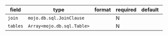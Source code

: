 | field | type | format | required | default | description |
|---|---|---|---|---|---|
| `join` | `mojo.db.sql.JoinClause` |  | N |  |  |
| `tables` | `Array<mojo.db.sql.Table>` |  | N |  |

